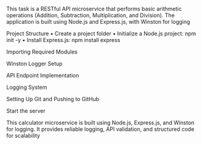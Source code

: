 This task is a RESTful API microservice that performs basic arithmetic operations (Addition, Subtraction, Multiplication, and Division). The application is built using Node.js and Express.js, with Winston for logging

Project Structure
• Create a project folder 
• Initialize a Node.js project: npm init -y 
• Install Express.js: npm install express

Importing Required Modules

Winston Logger Setup

API Endpoint Implementation

Logging System

Setting Up Git and Pushing to GitHub 

Start the server 

This calculator microservice is built using Node.js, Express.js, and Winston for logging. It provides reliable logging, API validation, and structured code for scalability
